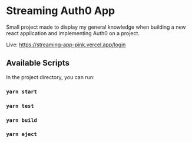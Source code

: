 # Streaming Auth0 App
Small project made to display my general knowledge when building a new react application and implementing Auth0 on a project.

Live: https://streaming-app-pink.vercel.app/login

## Available Scripts

In the project directory, you can run:

### `yarn start`
### `yarn test`
### `yarn build`
### `yarn eject`
